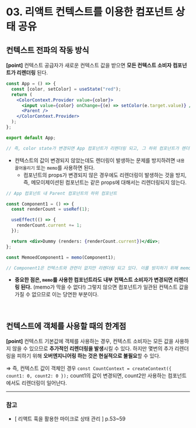 # 03. 리액트 컨텍스트를 이용한 컴포넌트 상태 공유

## 컨텍스트 전파의 작동 방식

**[point]** 컨텍스트 공급자가 새로운 컨텍스트 값을 받으면 **모든 컨텍스트 소비자 컴포넌트가 리렌더링** 된다.

```jsx
const App = () => {
  const [color, setColor] = useState("red");
  return (
    <ColorContext.Provider value={color}>
      <input value={color} onChange={(e) => setColor(e.target.value)} />
      <Parent />
    </ColorContext.Provider>
  );
};

export default App;

// 즉, color state가 변경되면 App 컴포넌트가 리렌더링 되고, 그 하위 컴포넌트가 렌더링
```

- 컨텍스트의 값이 변경되지 않았는데도 렌더링이 발생하는 문제를 방지하려면 `내용 끌어올리기` 또는 `memo`를 사용하면 된다.
  - 컴포넌트의 props가 변경되지 않은 경우에도 리렌더링이 발생하는 것을 방지, 즉, 메모이제이션된 컴포넌트는 같은 props에 대해서는 리렌더링되지 않는다.

```jsx
// App 컴포넌트 내 Parent 컴포넌트의 하위 컴포넌트

const Component1 = () => {
  const renderCount = useRef(1);

  useEffect(() => {
    renderCount.current += 1;
  });

  return <div>Dummy (renders: {renderCount.current})</div>;
};

const MemoedComponent1 = memo(Component1);

// Component1은 컨텍스트와 관련이 없지만 리렌더링 되고 있다. 이를 방지하기 위해 memo를 사용한다.
```

- **중요한 점은, `memo`를 사용한 컴포넌트라도 내부 컨텍스트 소비자가 변경되면 리렌더링 된다.** (memo가 막을 수 없다!) 그렇지 않으면 컴포넌트가 일관된 컨텍스트 값을 가질 수 없으므로 이는 당연한 부분이다.

<br>

## 컨텍스트에 객체를 사용할 때의 한계점

**[point]** 컨텍스트 기본값에 객체를 사용하는 경우, 컨텍스트 소비자는 모든 값을 사용하지 않을 수 있으므로 **추가적인 리렌더링을 발생**시킬 수 있다. 하지만 몇번의 추가 리렌더링을 피하기 위해 **오버엔지니어링 하는 것은 현실적으로 불필요**할 수 있다.

⇒ 즉, 컨텍스트 값이 객체인 경우 `const CountContext = createContext({ count1: 0, count2: 0 });` count1의 값이 변경되면, count2만 사용하는 컴포넌트에서도 리렌더링이 일어난다.

---

### 참고

- [ 리액트 훅을 활용한 마이크로 상태 관리 ] p.53~59
